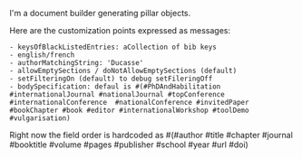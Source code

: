 I'm a document builder generating pillar objects.

Here are the customization points expressed as messages:

	- keysOfBlackListedEntries: aCollection of bib keys
	- english/french
	- authorMatchingString: 'Ducasse'
	- allowEmptySections / doNotAllowEmptySections (default)
	- setFilteringOn (default) to debug setFileringOff
	- bodySpecification: defaul is #(#PhDAndHabilitation #internationalJournal #nationalJournal #topConference #internationalConference  #nationalConference #invitedPaper #bookChapter #book #editor #internationalWorkshop #toolDemo #vulgarisation)
	

Right now the field order is hardcoded as #(#author #title #chapter #journal #booktitle #volume #pages #publisher #school #year #url #doi)